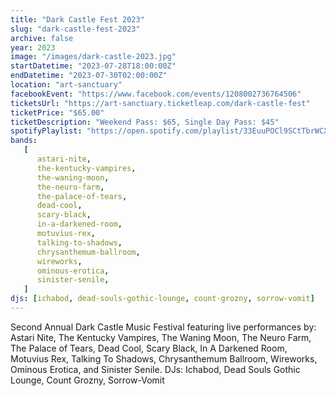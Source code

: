 ```yaml
---
title: "Dark Castle Fest 2023"
slug: "dark-castle-fest-2023"
archive: false
year: 2023
image: "/images/dark-castle-2023.jpg"
startDatetime: "2023-07-28T18:00:00Z"
endDatetime: "2023-07-30T02:00:00Z"
location: "art-sanctuary"
facebookEvent: "https://www.facebook.com/events/1208002736764506"
ticketsUrl: "https://art-sanctuary.ticketleap.com/dark-castle-fest"
ticketPrice: "$65.00"
ticketDescription: "Weekend Pass: $65, Single Day Pass: $45"
spotifyPlaylist: "https://open.spotify.com/playlist/33EuuPOCl9SCtTbrWCXl0G"
bands:
   [
      astari-nite,
      the-kentucky-vampires,
      the-waning-moon,
      the-neuro-farm,
      the-palace-of-tears,
      dead-cool,
      scary-black,
      in-a-darkened-room,
      motuvius-rex,
      talking-to-shadows,
      chrysanthemum-ballroom,
      wireworks,
      ominous-erotica,
      sinister-senile,
   ]
djs: [ichabod, dead-souls-gothic-lounge, count-grozny, sorrow-vomit]
---
```


Second Annual Dark Castle Music Festival featuring live performances by:
Astari Nite, The Kentucky Vampires, The Waning Moon, The Neuro Farm, The Palace of Tears, Dead Cool, Scary Black, In A Darkened Room, Motuvius Rex, Talking To Shadows, Chrysanthemum Ballroom, Wireworks, Ominous Erotica, and Sinister Senile.
DJs: Ichabod, Dead Souls Gothic Lounge, Count Grozny, Sorrow-Vomit
